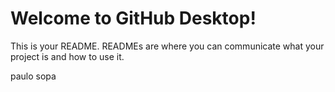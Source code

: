 # Welcome to GitHub Desktop!

This is your README. READMEs are where you can communicate what your project is and how to use it.


paulo sopa
